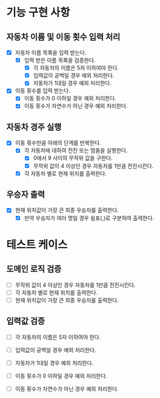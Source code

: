 # 기능 구현 사항

## 자동차 이름 및 이동 횟수 입력 처리
- [x] 자동차 이름 목록을 입력 받는다.
  - [x] 입력 받은 이름 목록을 검증한다.
     - [x] 각 자동차의 이름은 5자 이하여야 한다.
     - [x] 입력값이 공백일 경우 예외 처리한다.
     - [x] 자동차가 1대일 경우 예외 처리한다.
- [x] 이동 횟수를 입력 받는다.
  - [x] 이동 횟수가 0 이하일 경우 예외 처리한다.
  - [x] 이동 횟수가 자연수가 아닌 경우 예외 처리한다.

## 자동차 경주 실행
- [x] 이동 횟수만큼 아래의 단계를 반복한다.
  - [x] 각 자동차에 대하여 전진 또는 멈춤을 실행한다.
    - [x] 0에서 9 사이의 무작위 값을 구한다.
    - [x] 무작위 값이 4 이상인 경우 자동차를 1만큼 전진시킨다.
  - [x] 각 자동차 별로 현재 위치를 출력한다.

## 우승자 출력
- [x] 현재 위치값이 가장 큰 최종 우승자를 출력한다.
  - [x] 만약 우승자가 여러 명일 경우 쉼표(,)로 구분하여 출력한다.

# 테스트 케이스

## 도메인 로직 검증
  - [ ] 무작위 값이 4 이상인 경우 자동차를 1만큼 전진시킨다.
  - [ ] 각 자동차 별로 현재 위치를 출력한다.
  - [ ] 현재 위치값이 가장 큰 최종 우승자를 출력한다.

## 입력값 검증
  - [ ] 각 자동차의 이름은 5자 이하여야 한다.
  - [ ] 입력값이 공백일 경우 예외 처리한다.
  - [ ] 자동차가 1대일 경우 예외 처리한다.
  - [ ] 이동 횟수가 0 이하일 경우 예외 처리한다.
  - [ ] 이동 횟수가 자연수가 아닌 경우 예외 처리한다.

